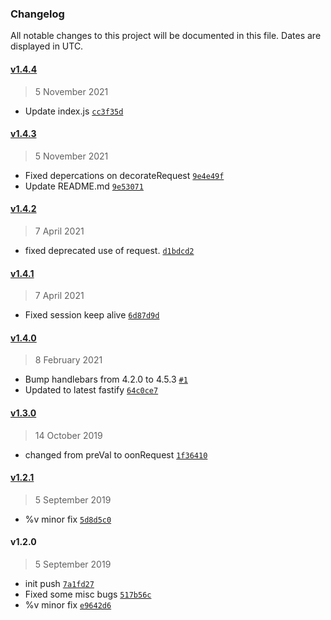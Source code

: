 ### Changelog

All notable changes to this project will be documented in this file. Dates are displayed in UTC.

#### [v1.4.4](https://github.com/Phara0h/fastify-good-sessions/compare/v1.4.3...v1.4.4)

> 5 November 2021

- Update index.js [`cc3f35d`](https://github.com/Phara0h/fastify-good-sessions/commit/cc3f35dfc30a5895fad173f79cdb741493b326f9)

#### [v1.4.3](https://github.com/Phara0h/fastify-good-sessions/compare/v1.4.2...v1.4.3)

> 5 November 2021

- Fixed depercations on decorateRequest [`9e4e49f`](https://github.com/Phara0h/fastify-good-sessions/commit/9e4e49fe046118973fc196438cb662972aa86d01)
- Update README.md [`9e53071`](https://github.com/Phara0h/fastify-good-sessions/commit/9e53071652e0b471f0c83d47457848646a539f3f)

#### [v1.4.2](https://github.com/Phara0h/fastify-good-sessions/compare/v1.4.1...v1.4.2)

> 7 April 2021

- fixed deprecated use of request. [`d1bdcd2`](https://github.com/Phara0h/fastify-good-sessions/commit/d1bdcd20f936ac594574f8c18738e2b833689560)

#### [v1.4.1](https://github.com/Phara0h/fastify-good-sessions/compare/v1.4.0...v1.4.1)

> 7 April 2021

- Fixed session keep alive [`6d87d9d`](https://github.com/Phara0h/fastify-good-sessions/commit/6d87d9dba61e20d5cf7b682b547d521528ad491e)

#### [v1.4.0](https://github.com/Phara0h/fastify-good-sessions/compare/v1.3.0...v1.4.0)

> 8 February 2021

- Bump handlebars from 4.2.0 to 4.5.3 [`#1`](https://github.com/Phara0h/fastify-good-sessions/pull/1)
- Updated to latest fastify [`64c0ce7`](https://github.com/Phara0h/fastify-good-sessions/commit/64c0ce73ff828116d539976a46624bfa57e2e077)

#### [v1.3.0](https://github.com/Phara0h/fastify-good-sessions/compare/v1.2.1...v1.3.0)

> 14 October 2019

- changed from preVal to oonRequest [`1f36410`](https://github.com/Phara0h/fastify-good-sessions/commit/1f364102f3604f3115388e724c4289b75c65ffba)

#### [v1.2.1](https://github.com/Phara0h/fastify-good-sessions/compare/v1.2.0...v1.2.1)

> 5 September 2019

- %v minor fix [`5d8d5c0`](https://github.com/Phara0h/fastify-good-sessions/commit/5d8d5c0e7d337a23993011eaf84f43fbd7772a0e)

#### v1.2.0

> 5 September 2019

- init push [`7a1fd27`](https://github.com/Phara0h/fastify-good-sessions/commit/7a1fd27a931081193198c45de3420e85a4766870)
- Fixed some misc bugs [`517b56c`](https://github.com/Phara0h/fastify-good-sessions/commit/517b56c6393ab326fc7adf08062b96898fb20ea0)
- %v minor fix [`e9642d6`](https://github.com/Phara0h/fastify-good-sessions/commit/e9642d6630459c397a53d2ca3b2d11e695dca6eb)
